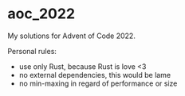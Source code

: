 # aoc_2022
My solutions for Advent of Code 2022.

Personal rules:
- use only Rust, because Rust is love <3
- no external dependencies, this would be lame
- no min-maxing in regard of performance or size
